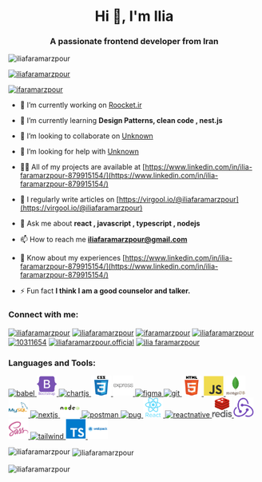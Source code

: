 <h1 align="center">Hi 👋, I'm Ilia</h1>
<h3 align="center">A passionate frontend developer from Iran</h3>

<p align="left"> <img src="https://komarev.com/ghpvc/?username=iliafaramarzpour&label=Profile%20views&color=0e75b6&style=flat" alt="iliafaramarzpour" /> </p>

<p align="left"> <a href="https://github.com/ryo-ma/github-profile-trophy"><img src="https://github-profile-trophy.vercel.app/?username=iliafaramarzpour" alt="iliafaramarzpour" /></a> </p>

<p align="left"> <a href="https://twitter.com/ifaramarzpour" target="blank"><img src="https://img.shields.io/twitter/follow/ifaramarzpour?logo=twitter&style=for-the-badge" alt="ifaramarzpour" /></a> </p>

- 🔭 I’m currently working on [Roocket.ir](https://roocket.ir/)

- 🌱 I’m currently learning **Design Patterns, clean code , nest.js**

- 👯 I’m looking to collaborate on [Unknown](Unknown)

- 🤝 I’m looking for help with [Unknown](Unknown)

- 👨‍💻 All of my projects are available at [https://www.linkedin.com/in/ilia-faramarzpour-879915154/](https://www.linkedin.com/in/ilia-faramarzpour-879915154/)

- 📝 I regularly write articles on [https://virgool.io/@iliafaramarzpour](https://virgool.io/@iliafaramarzpour)

- 💬 Ask me about **react , javascript , typescript , nodejs**

- 📫 How to reach me **iliafaramarzpour@gmail.com**

- 📄 Know about my experiences [https://www.linkedin.com/in/ilia-faramarzpour-879915154/](https://www.linkedin.com/in/ilia-faramarzpour-879915154/)

- ⚡ Fun fact **I think I am a good counselor and talker.**

<h3 align="left">Connect with me:</h3>
<p align="left">
<a href="https://codepen.io/iliafaramarzpour" target="blank"><img align="center" src="https://raw.githubusercontent.com/rahuldkjain/github-profile-readme-generator/master/src/images/icons/Social/codepen.svg" alt="iliafaramarzpour" height="30" width="40" /></a>
<a href="https://dev.to/iliafaramarzpour" target="blank"><img align="center" src="https://raw.githubusercontent.com/rahuldkjain/github-profile-readme-generator/master/src/images/icons/Social/devto.svg" alt="iliafaramarzpour" height="30" width="40" /></a>
<a href="https://twitter.com/ifaramarzpour" target="blank"><img align="center" src="https://raw.githubusercontent.com/rahuldkjain/github-profile-readme-generator/master/src/images/icons/Social/twitter.svg" alt="ifaramarzpour" height="30" width="40" /></a>
<a href="https://linkedin.com/in/iliafaramarzpour" target="blank"><img align="center" src="https://raw.githubusercontent.com/rahuldkjain/github-profile-readme-generator/master/src/images/icons/Social/linked-in-alt.svg" alt="iliafaramarzpour" height="30" width="40" /></a>
<a href="https://stackoverflow.com/users/10311654" target="blank"><img align="center" src="https://raw.githubusercontent.com/rahuldkjain/github-profile-readme-generator/master/src/images/icons/Social/stack-overflow.svg" alt="10311654" height="30" width="40" /></a>
<a href="https://instagram.com/iliafaramarzpour.official" target="blank"><img align="center" src="https://raw.githubusercontent.com/rahuldkjain/github-profile-readme-generator/master/src/images/icons/Social/instagram.svg" alt="iliafaramarzpour.official" height="30" width="40" /></a>
<a href="https://www.youtube.com/channel/UCo1rMZqh_9whiGwjvlzJhtw" target="blank"><img align="center" src="https://raw.githubusercontent.com/rahuldkjain/github-profile-readme-generator/master/src/images/icons/Social/youtube.svg" alt="ilia faramarzpour" height="30" width="40" /></a>
</p>

<h3 align="left">Languages and Tools:</h3>
<p align="left"> <a href="https://babeljs.io/" target="_blank" rel="noreferrer"> <img src="https://www.vectorlogo.zone/logos/babeljs/babeljs-icon.svg" alt="babel" width="40" height="40"/> </a> <a href="https://getbootstrap.com" target="_blank" rel="noreferrer"> <img src="https://raw.githubusercontent.com/devicons/devicon/master/icons/bootstrap/bootstrap-plain-wordmark.svg" alt="bootstrap" width="40" height="40"/> </a> <a href="https://www.chartjs.org" target="_blank" rel="noreferrer"> <img src="https://www.chartjs.org/media/logo-title.svg" alt="chartjs" width="40" height="40"/> </a> <a href="https://www.w3schools.com/css/" target="_blank" rel="noreferrer"> <img src="https://raw.githubusercontent.com/devicons/devicon/master/icons/css3/css3-original-wordmark.svg" alt="css3" width="40" height="40"/> </a> <a href="https://expressjs.com" target="_blank" rel="noreferrer"> <img src="https://raw.githubusercontent.com/devicons/devicon/master/icons/express/express-original-wordmark.svg" alt="express" width="40" height="40"/> </a> <a href="https://www.figma.com/" target="_blank" rel="noreferrer"> <img src="https://www.vectorlogo.zone/logos/figma/figma-icon.svg" alt="figma" width="40" height="40"/> </a> <a href="https://git-scm.com/" target="_blank" rel="noreferrer"> <img src="https://www.vectorlogo.zone/logos/git-scm/git-scm-icon.svg" alt="git" width="40" height="40"/> </a> <a href="https://www.w3.org/html/" target="_blank" rel="noreferrer"> <img src="https://raw.githubusercontent.com/devicons/devicon/master/icons/html5/html5-original-wordmark.svg" alt="html5" width="40" height="40"/> </a> <a href="https://developer.mozilla.org/en-US/docs/Web/JavaScript" target="_blank" rel="noreferrer"> <img src="https://raw.githubusercontent.com/devicons/devicon/master/icons/javascript/javascript-original.svg" alt="javascript" width="40" height="40"/> </a> <a href="https://www.mongodb.com/" target="_blank" rel="noreferrer"> <img src="https://raw.githubusercontent.com/devicons/devicon/master/icons/mongodb/mongodb-original-wordmark.svg" alt="mongodb" width="40" height="40"/> </a> <a href="https://www.mysql.com/" target="_blank" rel="noreferrer"> <img src="https://raw.githubusercontent.com/devicons/devicon/master/icons/mysql/mysql-original-wordmark.svg" alt="mysql" width="40" height="40"/> </a> <a href="https://nextjs.org/" target="_blank" rel="noreferrer"> <img src="https://cdn.worldvectorlogo.com/logos/nextjs-2.svg" alt="nextjs" width="40" height="40"/> </a> <a href="https://nodejs.org" target="_blank" rel="noreferrer"> <img src="https://raw.githubusercontent.com/devicons/devicon/master/icons/nodejs/nodejs-original-wordmark.svg" alt="nodejs" width="40" height="40"/> </a> <a href="https://postman.com" target="_blank" rel="noreferrer"> <img src="https://www.vectorlogo.zone/logos/getpostman/getpostman-icon.svg" alt="postman" width="40" height="40"/> </a> <a href="https://pugjs.org" target="_blank" rel="noreferrer"> <img src="https://cdn.worldvectorlogo.com/logos/pug.svg" alt="pug" width="40" height="40"/> </a> <a href="https://reactjs.org/" target="_blank" rel="noreferrer"> <img src="https://raw.githubusercontent.com/devicons/devicon/master/icons/react/react-original-wordmark.svg" alt="react" width="40" height="40"/> </a> <a href="https://reactnative.dev/" target="_blank" rel="noreferrer"> <img src="https://reactnative.dev/img/header_logo.svg" alt="reactnative" width="40" height="40"/> </a> <a href="https://redis.io" target="_blank" rel="noreferrer"> <img src="https://raw.githubusercontent.com/devicons/devicon/master/icons/redis/redis-original-wordmark.svg" alt="redis" width="40" height="40"/> </a> <a href="https://redux.js.org" target="_blank" rel="noreferrer"> <img src="https://raw.githubusercontent.com/devicons/devicon/master/icons/redux/redux-original.svg" alt="redux" width="40" height="40"/> </a> <a href="https://sass-lang.com" target="_blank" rel="noreferrer"> <img src="https://raw.githubusercontent.com/devicons/devicon/master/icons/sass/sass-original.svg" alt="sass" width="40" height="40"/> </a> <a href="https://tailwindcss.com/" target="_blank" rel="noreferrer"> <img src="https://www.vectorlogo.zone/logos/tailwindcss/tailwindcss-icon.svg" alt="tailwind" width="40" height="40"/> </a> <a href="https://www.typescriptlang.org/" target="_blank" rel="noreferrer"> <img src="https://raw.githubusercontent.com/devicons/devicon/master/icons/typescript/typescript-original.svg" alt="typescript" width="40" height="40"/> </a> <a href="https://webpack.js.org" target="_blank" rel="noreferrer"> <img src="https://raw.githubusercontent.com/devicons/devicon/d00d0969292a6569d45b06d3f350f463a0107b0d/icons/webpack/webpack-original-wordmark.svg" alt="webpack" width="40" height="40"/> </a> </p>

<p><img align="left" src="https://github-readme-stats.vercel.app/api/top-langs?username=iliafaramarzpour&show_icons=true&locale=en&layout=compact" alt="iliafaramarzpour" /></p>

<p>&nbsp;<img align="center" src="https://github-readme-stats.vercel.app/api?username=iliafaramarzpour&show_icons=true&theme=dark&locale=en" alt="iliafaramarzpour" /></p>

<p><img align="center" src="https://github-readme-streak-stats.herokuapp.com/?user=iliafaramarzpour&theme=dark" alt="iliafaramarzpour" /></p>
